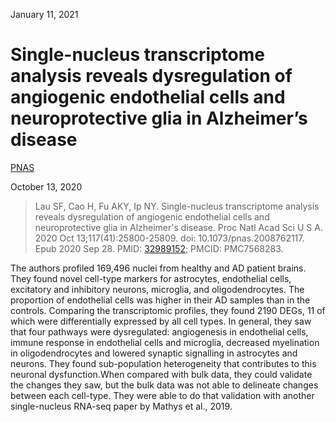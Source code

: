 January 11, 2021

# Single-nucleus transcriptome analysis reveals dysregulation of angiogenic endothelial cells and neuroprotective glia in Alzheimer’s disease

[PNAS](https://www.pnas.org/content/117/41/25800)

October 13, 2020

> Lau SF, Cao H, Fu AKY, Ip NY. Single-nucleus transcriptome analysis reveals
> dysregulation of angiogenic endothelial cells and neuroprotective glia in
> Alzheimer's disease. Proc Natl Acad Sci U S A. 2020 Oct
> 13;117(41):25800-25809. doi: 10.1073/pnas.2008762117. Epub 2020 Sep 28. PMID:
> [32989152](https://pubmed.ncbi.nlm.nih.gov/32989152); PMCID: PMC7568283.

The authors profiled 169,496 nuclei from healthy and AD patient brains. They
found novel cell-type markers for astrocytes, endothelial cells, excitatory and
inhibitory neurons, microglia, and oligodendrocytes.
The proportion of endothelial cells was higher in their AD samples than in the
controls. Comparing the transcriptomic profiles, they found 2190 DEGs, 11 of
which were differentially expressed by all cell types. In general, they saw that
four pathways were dysregulated: angiogenesis in endothelial cells, immune
response in endothelial cells and microglia, decreased myelination in
oligodendrocytes and lowered synaptic signalling in astrocytes and neurons. They
found sub-population heterogeneity that contributes to this neuronal
dysfunction.When compared with bulk data, they could validate the changes they
saw, but the bulk data was not able to delineate changes between each cell-type.
They were able to do that validation with another single-nucleus RNA-seq paper
by Mathys et al., 2019.
